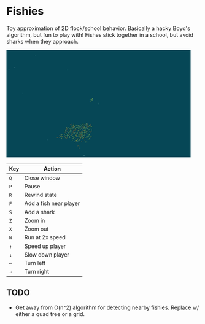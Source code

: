 # Fishies

Toy approximation of 2D flock/school behavior. Basically a hacky Boyd's
algorithm, but fun to play with! Fishes stick together in a school, but avoid
sharks when they approach.

![gameplay demo](https://github.com/SquareWave/fishies/blob/master/demo/giphy.gif?raw=true)

Key | Action
----|-------
`Q` | Close window
`P` | Pause
`R` | Rewind state
`F` | Add a fish near player
`S` | Add a shark
`Z` | Zoom in
`X` | Zoom out
`W` | Run at 2x speed
`↑` | Speed up player
`↓` | Slow down player
`←` | Turn left
`→` | Turn right


## TODO

- Get away from O(n^2) algorithm for detecting nearby fishies. Replace w/ either
  a quad tree or a grid.
